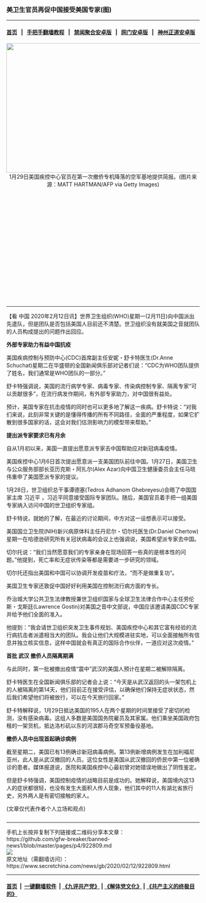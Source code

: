 ### 美卫生官员再促中国接受美国专家(图)
------------------------

#### [首页](https://github.com/gfw-breaker/banned-news1/blob/master/README.md) &nbsp;&nbsp;|&nbsp;&nbsp; [手把手翻墙教程](https://github.com/gfw-breaker/guides/wiki) &nbsp;&nbsp;|&nbsp;&nbsp; [禁闻聚合安卓版](https://github.com/gfw-breaker/bn-android) &nbsp;&nbsp;|&nbsp;&nbsp; [网门安卓版](https://github.com/oGate2/oGate) &nbsp;&nbsp;|&nbsp;&nbsp; [神州正道安卓版](https://github.com/SzzdOgate/update) 



<div class="article_right" style="fone-color:#000">
 <p style="text-align: center;">
  <img alt="" src="https://img3.secretchina.com/pic/2020/2-12/p2625782a366431646-ss.jpg" style="height:337px; width:600px"/>
  <br>
   1月29日美国疾控中心官员在第一次撤侨专机降落的空军基地提供简报。(图片来源：MATT HARTMAN/AFP via Getty Images)
   <span id="hideid" name="hideid" style="color:red;display:none;">
    <span href="https://www.secretchina.com">
    </span>
   </span>
  </br>
 </p>
 <div id="txt-mid1-t21-2017">
  <ins class="adsbygoogle" data-ad-client="ca-pub-1276641434651360" data-ad-slot="2451032099" style="display:inline-block;width:336px;height:280px">
  </ins>
  

---


  </div>
 </div>
 <p>
  【看
  <span href="https://www.secretchina.com" target="_blank">
   中国
  </span>
  2020年2月12日讯】世界卫生组织(WHO)星期一(2月11日)向中国派出先遣队，但是团队是否包括美国人目前还不清楚。世卫组织没有就美国之音就团队的人员构成提出的问题作出回应。
  <span id="hideid" name="hideid" style="color:red;display:none;">
   <span href="https://www.secretchina.com">
   </span>
  </span>
 </p>
 <p>
  <strong>
   外部专家助力有益中国抗疫
  </strong>
 </p>
 <p>
  美国疾病控制与预防中心(CDC)首席副主任安妮・舒卡特医生(Dr.Anne Schuchat)星期二在华盛顿的全国新闻俱乐部对记者们说：“CDC为WHO团队提供了姓名，我们通常是WHO团队的一部分。”
 </p>
 <p>
  舒卡特强调说，美国的流行病学专家、病毒专家、传染病控制专家、隔离专家“可以贡献很多”，在流行病发作期间，有外部专家助力，对中国很有益处。
 </p>
 <p>
  预计，美国专家在抗击疫情的同时也可以更多地了解这一疾病。舒卡特说：“对我们来说，此刻非常关键的是懂得传播的所有不同路径，全面的严重程度，如果它扩散到很多国家的话，这会对我们估测影响力的模型带来帮助。”
 </p>
 <p>
  <strong>
   提出派专家要求已有月余
  </strong>
 </p>
 <p>
  自从1月初以来，美国一直提出愿意派专家去中国帮助应对新冠病毒疫情。
 </p>
 <p>
  美国疾控中心1月6日首次提出愿意派一支美国团队前往中国。1月27日，美国卫生与公众服务部部长亚历克斯・阿扎尔(Alex Azar)向中国卫生健康委员会主任马晓伟重申了美国愿派专家的提议。
 </p>
 <p>
  1月28日，世卫组织总干事谭德塞(Tedros Adhanom Ghebreyesu)会晤了中国国家主席
  <span href="https://www.secretchina.com/news/gb/tag/习近平" target="_blank">
   习近平
  </span>
  ，习近平同意接受国际专家团队。随后，美国官员着手把一组美国专家纳入访问中国的世卫组织专家组。
 </p>
 <p>
  舒卡特说，就她的了解，在最近的讨论期间，中方对这一设想表示可以接受。
 </p>
 <p>
  美国国立卫生院(NIH)新兴病原体科主任丹尼尔・切尔托医生(Dr.Daniel Chertow)星期一在哈德逊研究所有关冠状病毒的会议上也强调说，美国希望派专家去中国。
 </p>
 <p>
  切尔托说：“我们当然愿意我们的专家亲身在现场回答一些真的是根本性的问题。”他提到，死亡率和无症状传染等都是需要进一步研究的领域。
 </p>
 <center>
  <div style="max-width: 632px;height:180px; display: none; text-align: center; margin: 0 auto; overflow: hidden;overflow-x: hidden;">
   <div id="taboola-midarticle-thumbnails" style="max-width: 632px;height:180px;overflow: hidden;overflow-x: hidden;">
   </div>
  </div>
  <div>
   <ins class="adsbygoogle" data-ad-client="ca-pub-1276641434651360" data-ad-format="fluid" data-ad-layout="in-article" data-ad-slot="5164544770" style="display:block; text-align:center;">
   </ins>
  </div>
 </center>
 <p>
  切尔托还指出美国和中国可以协调开发疫苗和疗法，“而不是做重复功”。
 </p>
 <p>
  美国卫生专家还敦促中国好好利用美国在控制流行病方面的专长。
 </p>
 <p>
  乔治城大学公共卫生法律教授兼世卫组织国家与全球卫生法律合作中心主任劳伦斯・戈斯廷(Lawrence Gostin)对美国之音中文部说，中国应该邀请美国CDC专家并给予他们全面的准入。
 </p>
 <p>
  他提到：“我会请世卫组织突发卫生事件规划、美国疾控中心和其它富有经验的流行病抗击者派遣相当大的团队。我会让他们大规模进驻实地，可以全面接触所有信息并独立核实信息，这样中国就会有真正的国际合作伙伴，一道应对这次疫情。”
 </p>
 <p>
  <strong>
   首批
   <span href="https://www.secretchina.com/news/gb/tag/武汉" target="_blank">
    武汉
   </span>
   撤侨人员隔离期满
  </strong>
 </p>
 <p>
  与此同时，第一批被撤出疫情“震中”武汉的美国人预计在星期二被解除隔离。
 </p>
 <p>
  舒卡特医生在全国新闻俱乐部的记者会上说：“今天是从武汉返回的头一架包机上的人被隔离的第14天，他们目前正在接受评估，以确保他们保持无症状状态，然后我们希望他们将被放行，可以在今天旅行回家。”
 </p>
 <p>
  舒卡特解释说，1月29日抵达美国的195人在两个星期的时间里接受了密切的检测，没有感染病毒。这组人多数是美国国务院雇员及其家属。他们乘坐美国政府包租的一架货机，抵达洛杉矶以东的河滨郡马奇空军预备役基地。
 </p>
 <p>
  <strong>
   撤侨人员中出现首起确诊病例
  </strong>
 </p>
 <p>
  截至星期二，美国已有13例确诊新冠病毒病例。第13例新增病例发生在加利福尼亚州，此人是从武汉撤回的人员。这位女性是美国从武汉撤回的侨民中第一位被确诊的患者。媒体报道说，医院和美国疾控中心最初曾对她错误地做出了阴性鉴定。
 </p>
 <p>
  但是舒卡特强调，美国控制疫情的战略目前是成功的。她解释说，美国境内这13人的症状都很轻，也没有发生大面积人传人现象，他们其中的11人有湖北省旅行史，另外两人是有密切接触的家人。
 </p>
 (文章仅代表作者个人立场和观点)
 <center>
  <div>
   <div id="txt-mid2-t22-2017" style="display: block;  max-height: 351px;  overflow: hidden;">
    <div id="SC-21xxx">
    </div>
    <ins class="adsbygoogle" data-ad-client="ca-pub-1276641434651360" data-ad-format="auto" data-ad-slot="4301710469" data-full-width-responsive="true" style="display:block">
    </ins>
   </div>
  </div>
 </center>
 <div style="padding-top:12px;">
 </div>
</div>

<hr/>
手机上长按并复制下列链接或二维码分享本文章：<br/>
https://github.com/gfw-breaker/banned-news1/blob/master/pages/p4/922809.md <br/>
<a href='https://github.com/gfw-breaker/banned-news1/blob/master/pages/p4/922809.md'><img src='https://github.com/gfw-breaker/banned-news1/blob/master/pages/p4/922809.md.png'/></a> <br/>
原文地址（需翻墙访问）：https://www.secretchina.com/news/gb/2020/02/12/922809.html


------------------------
#### [首页](https://github.com/gfw-breaker/banned-news1/blob/master/README.md) &nbsp;|&nbsp; [一键翻墙软件](https://github.com/gfw-breaker/nogfw/blob/master/README.md) &nbsp;| [《九评共产党》](https://github.com/gfw-breaker/9ping.md/blob/master/README.md#九评之一评共产党是什么) | [《解体党文化》](https://github.com/gfw-breaker/jtdwh.md/blob/master/README.md) | [《共产主义的终极目的》](https://github.com/gfw-breaker/gczydzjmd.md/blob/master/README.md)


<img src='http://gfw-breaker.win/banned-news/pages/p4/922809.md' width='0px' height='0px'/>